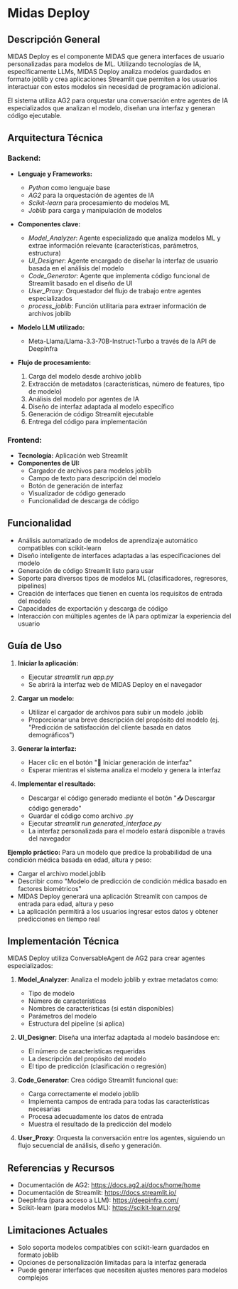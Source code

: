# Midas Deploy

## Descripción General
MIDAS Deploy es el componente MIDAS que genera interfaces de usuario personalizadas para modelos de ML. Utilizando tecnologías de IA, específicamente LLMs, MIDAS Deploy analiza modelos guardados en formato joblib y crea aplicaciones Streamlit que permiten a los usuarios interactuar con estos modelos sin necesidad de programación adicional.

El sistema utiliza AG2 para orquestar una conversación entre agentes de IA especializados que analizan el modelo, diseñan una interfaz y generan código ejecutable.

## Arquitectura Técnica

### Backend:
- **Lenguaje y Frameworks:** 
  - *Python* como lenguaje base
  - *AG2* para la orquestación de agentes de IA
  - *Scikit-learn* para procesamiento de modelos ML
  - *Joblib* para carga y manipulación de modelos

- **Componentes clave:**
  - *Model_Analyzer*: Agente especializado que analiza modelos ML y extrae información relevante (características, parámetros, estructura)
  - *UI_Designer*: Agente encargado de diseñar la interfaz de usuario basada en el análisis del modelo
  - *Code_Generator*: Agente que implementa código funcional de Streamlit basado en el diseño de UI
  - *User_Proxy*: Orquestador del flujo de trabajo entre agentes especializados
  - *process_joblib*: Función utilitaria para extraer información de archivos joblib

- **Modelo LLM utilizado:** 
  - Meta-Llama/Llama-3.3-70B-Instruct-Turbo a través de la API de DeepInfra

- **Flujo de procesamiento:**
  1. Carga del modelo desde archivo joblib
  2. Extracción de metadatos (características, número de features, tipo de modelo)
  3. Análisis del modelo por agentes de IA
  4. Diseño de interfaz adaptada al modelo específico
  5. Generación de código Streamlit ejecutable
  6. Entrega del código para implementación

### Frontend:
- **Tecnología:** Aplicación web Streamlit
- **Componentes de UI:**
  - Cargador de archivos para modelos joblib
  - Campo de texto para descripción del modelo
  - Botón de generación de interfaz
  - Visualizador de código generado
  - Funcionalidad de descarga de código

## Funcionalidad
- Análisis automatizado de modelos de aprendizaje automático compatibles con scikit-learn
- Diseño inteligente de interfaces adaptadas a las especificaciones del modelo
- Generación de código Streamlit listo para usar
- Soporte para diversos tipos de modelos ML (clasificadores, regresores, pipelines)
- Creación de interfaces que tienen en cuenta los requisitos de entrada del modelo
- Capacidades de exportación y descarga de código
- Interacción con múltiples agentes de IA para optimizar la experiencia del usuario

## Guía de Uso
1. **Iniciar la aplicación:**
   - Ejecutar *streamlit run app.py*
   - Se abrirá la interfaz web de MIDAS Deploy en el navegador

2. **Cargar un modelo:**
   - Utilizar el cargador de archivos para subir un modelo .joblib
   - Proporcionar una breve descripción del propósito del modelo (ej. "Predicción de satisfacción del cliente basada en datos demográficos")

3. **Generar la interfaz:**
   - Hacer clic en el botón "🚀 Iniciar generación de interfaz"
   - Esperar mientras el sistema analiza el modelo y genera la interfaz

4. **Implementar el resultado:**
   - Descargar el código generado mediante el botón "📥 Descargar código generado"
   - Guardar el código como archivo .py
   - Ejecutar *streamlit run generated_interface.py*
   - La interfaz personalizada para el modelo estará disponible a través del navegador

**Ejemplo práctico:**
Para un modelo que predice la probabilidad de una condición médica basada en edad, altura y peso:
- Cargar el archivo model.joblib
- Describir como "Modelo de predicción de condición médica basado en factores biométricos"
- MIDAS Deploy generará una aplicación Streamlit con campos de entrada para edad, altura y peso
- La aplicación permitirá a los usuarios ingresar estos datos y obtener predicciones en tiempo real

## Implementación Técnica
MIDAS Deploy utiliza ConversableAgent de AG2 para crear agentes especializados:

1. **Model_Analyzer**: Analiza el modelo joblib y extrae metadatos como:
   - Tipo de modelo
   - Número de características
   - Nombres de características (si están disponibles)
   - Parámetros del modelo
   - Estructura del pipeline (si aplica)

2. **UI_Designer**: Diseña una interfaz adaptada al modelo basándose en:
   - El número de características requeridas
   - La descripción del propósito del modelo
   - El tipo de predicción (clasificación o regresión)

3. **Code_Generator**: Crea código Streamlit funcional que:
   - Carga correctamente el modelo joblib
   - Implementa campos de entrada para todas las características necesarias
   - Procesa adecuadamente los datos de entrada
   - Muestra el resultado de la predicción del modelo
   
4. **User_Proxy**: Orquesta la conversación entre los agentes, siguiendo un flujo secuencial de análisis, diseño y generación.

## Referencias y Recursos
- Documentación de AG2: https://docs.ag2.ai/docs/home/home
- Documentación de Streamlit: https://docs.streamlit.io/
- DeepInfra (para acceso a LLM): https://deepinfra.com/
- Scikit-learn (para modelos ML): https://scikit-learn.org/

## Limitaciones Actuales
- Solo soporta modelos compatibles con scikit-learn guardados en formato joblib
- Opciones de personalización limitadas para la interfaz generada
- Puede generar interfaces que necesiten ajustes menores para modelos complejos
